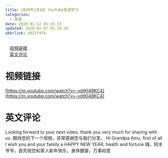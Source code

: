```yaml
---
title: 2020年1月4日 YouTube英语学习
categories: 
  - 英语
date: 2020-01-12 05:25:23
updated: 2020-02-07 01:24:10
abbrlink: d921f4f4
---
```

<div id='my_toc'><a href="/d921f4f4/#视频链接" class="header_1">视频链接</a>&nbsp;<br><a href="/d921f4f4/#英文评论" class="header_1">英文评论</a>&nbsp;<br></div>
<style>.header_1{margin-left: 1em;}.header_2{margin-left: 2em;}.header_3{margin-left: 3em;}.header_4{margin-left: 4em;}.header_5{margin-left: 5em;}.header_6{margin-left: 6em;}</style>
<!--more-->
<script>if (navigator.platform.search('arm')==-1){document.getElementById('my_toc').style.display = 'none';}var e,p = document.getElementsByTagName('p');while (p.length>0) {e = p[0];e.parentElement.removeChild(e);}</script>

<!--end-->

# 视频链接
[https://m.youtube.com/watch?v=-vdtKI48KC4](https://m.youtube.com/watch?v=-vdtKI48KC4)
# 英文评论
Looking forward to your next video, thank you very much for sharing with us.
期待您的下一个视频，非常感谢您与我们分享。
Hi Grandpa Amu, first of all I wish you and your family a HAPPY NEW YEAR, health and fortune
嗨，阿木爷爷，首先祝您和家人新年快乐，身体健康，万事如意

